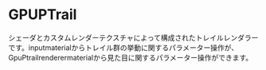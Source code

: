 # GPUPTrail

シェーダとカスタムレンダーテクスチャによって構成されたトレイルレンダラーです。inputmaterialからトレイル群の挙動に関するパラメーター操作が、GpuPtrailrenderermaterialから見た目に関するパラメーター操作ができます。
